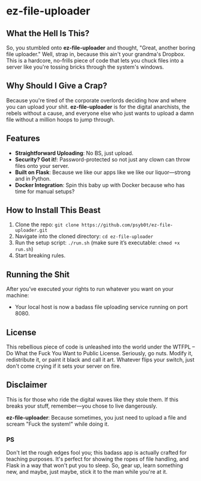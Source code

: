 # ez-file-uploader

## What the Hell Is This?

So, you stumbled onto **ez-file-uploader** and thought, "Great, another boring file uploader." Well, strap in, because this ain't your grandma's Dropbox. This is a hardcore, no-frills piece of code that lets you chuck files into a server like you're tossing bricks through the system's windows.

## Why Should I Give a Crap?

Because you're tired of the corporate overlords deciding how and where you can upload your shit. **ez-file-uploader** is for the digital anarchists, the rebels without a cause, and everyone else who just wants to upload a damn file without a million hoops to jump through.

## Features

- **Straightforward Uploading**: No BS, just upload.
- **Security? Got it!**: Password-protected so not just any clown can throw files onto your server.
- **Built on Flask**: Because we like our apps like we like our liquor—strong and in Python.
- **Docker Integration**: Spin this baby up with Docker because who has time for manual setups?

## How to Install This Beast

1. Clone the repo: `git clone https://github.com/psyb0t/ez-file-uploader.git`
2. Navigate into the cloned directory: `cd ez-file-uploader`
3. Run the setup script: `./run.sh` (make sure it’s executable: `chmod +x run.sh`)
4. Start breaking rules.

## Running the Shit

After you’ve executed your rights to run whatever you want on your machine:

- Your local host is now a badass file uploading service running on port 8080.

## License

This rebellious piece of code is unleashed into the world under the WTFPL – Do What the Fuck You Want to Public License. Seriously, go nuts. Modify it, redistribute it, or paint it black and call it art. Whatever flips your switch, just don't come crying if it sets your server on fire.

## Disclaimer

This is for those who ride the digital waves like they stole them. If this breaks your stuff, remember—you chose to live dangerously.

**ez-file-uploader**: Because sometimes, you just need to upload a file and scream "Fuck the system!" while doing it.

### PS

Don't let the rough edges fool you; this badass app is actually crafted for teaching purposes. It's perfect for showing the ropes of file handling, and Flask in a way that won't put you to sleep. So, gear up, learn something new, and maybe, just maybe, stick it to the man while you're at it.
